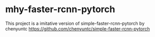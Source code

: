 # mhy-faster-rcnn-pytorch
This project is a imitative version of simple-faster-rcnn-pytorch by chenyuntc https://github.com/chenyuntc/simple-faster-rcnn-pytorch
